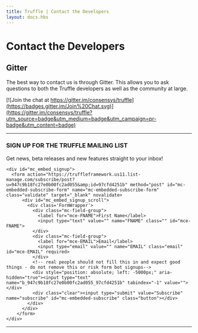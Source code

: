 ```yaml
---
title: Truffle | Contact the Developers
layout: docs.hbs
---
```

# Contact the Developers

## Gitter

The best way to contact us is through Gitter. This allows you to ask questions to both the Truffle developers as well as the community at large.

[![Join the chat at https://gitter.im/consensys/truffle](https://badges.gitter.im/Join%20Chat.svg)](https://gitter.im/consensys/truffle?utm_source=badge&utm_medium=badge&utm_campaign=pr-badge&utm_content=badge)

--------------------------

<div class="BetaSignup">
  <h3>SIGN UP FOR THE TRUFFLE MAILING LIST</h3>

  <p>Get news, beta releases and new features straight to your inbox!</p>

    <div id="mc_embed_signup">
      <form action="https://truffleframework.us11.list-manage.com/subscribe/post?u=947c9b18fc27e0b00fc2ad055&amp;id=97cfd4251b" method="post" id="mc-embedded-subscribe-form" name="mc-embedded-subscribe-form" class="validate" target="_blank" novalidate>
          <div id="mc_embed_signup_scroll">
            <div class='FormWrapper'>
              <div class="mc-field-group">
                <label for="mce-FNAME">First Name</label>
                <input type="text" value="" name="FNAME" class="" id="mce-FNAME">
              </div>
              <div class="mc-field-group">
                <label for="mce-EMAIL">Email</label>
                <input type="email" value="" name="EMAIL" class="email" id="mce-EMAIL" required>
              </div>
              <!-- real people should not fill this in and expect good things - do not remove this or risk form bot signups-->
              <div style="position: absolute; left: -5000px;" aria-hidden="true"><input type="text" name="b_947c9b18fc27e0b00fc2ad055_97cfd4251b" tabindex="-1" value=""></div>
              <div class="clear"><input type="submit" value="Subscribe" name="subscribe" id="mc-embedded-subscribe" class="button"></div>
            </div>
          </div>
        </form>
    </div>
</div>

--------------------------
